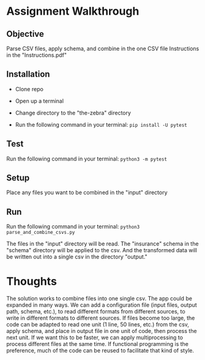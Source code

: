 # Assignment Walkthrough
## Objective
Parse CSV files, apply schema, and combine in the one CSV file
Instructions in the "Instructions.pdf"

## Installation
* Clone repo

* Open up a terminal

* Change directory to the "the-zebra" directory

* Run the following command in your terminal:
```pip install -U pytest```

## Test
Run the following command in your terminal:
```python3 -m pytest```

## Setup
Place any files you want to be combined in the "input" directory

## Run
Run the following command in your terminal:
```python3 parse_and_combine_csvs.py```
    
The files in the "input" directory will be read. The "insurance" schema in the
"schema" directory will be applied to the csv. And the transformed data will be
written out into a single csv in the directory "output." 

# Thoughts
The solution works to combine files into one single csv. The app could be expanded in many ways. We can add a configuration file (input files, output path, schema, etc.), to read different formats from different sources, to write in different formats to different sources. If files become too large, the code can be adapted to read one unit (1 line, 50 lines, etc.) from the csv, apply schema, and place in output file in one unit of code, then process the next unit. If we want this to be faster, we can apply multiprocessing to process different files at the same time. If functional programming is the preference, much of the code can be reused to facilitate that kind of style.

